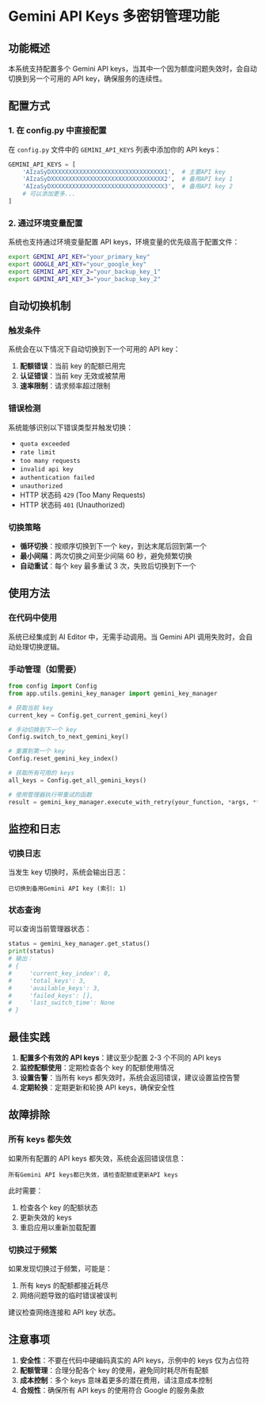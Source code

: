 # Gemini API Keys 多密钥管理功能

## 功能概述

本系统支持配置多个 Gemini API keys，当其中一个因为额度问题失效时，会自动切换到另一个可用的 API key，确保服务的连续性。

## 配置方式

### 1. 在 config.py 中直接配置

在 `config.py` 文件中的 `GEMINI_API_KEYS` 列表中添加你的 API keys：

```python
GEMINI_API_KEYS = [
    'AIzaSyDXXXXXXXXXXXXXXXXXXXXXXXXXXXXXXXX1',  # 主要API key
    'AIzaSyDXXXXXXXXXXXXXXXXXXXXXXXXXXXXXXXX2',  # 备用API key 1
    'AIzaSyDXXXXXXXXXXXXXXXXXXXXXXXXXXXXXXXX3',  # 备用API key 2
    # 可以添加更多...
]
```

### 2. 通过环境变量配置

系统也支持通过环境变量配置 API keys，环境变量的优先级高于配置文件：

```bash
export GEMINI_API_KEY="your_primary_key"
export GOOGLE_API_KEY="your_google_key"
export GEMINI_API_KEY_2="your_backup_key_1"
export GEMINI_API_KEY_3="your_backup_key_2"
```

## 自动切换机制

### 触发条件

系统会在以下情况下自动切换到下一个可用的 API key：

1. **配额错误**：当前 key 的配额已用完
2. **认证错误**：当前 key 无效或被禁用
3. **速率限制**：请求频率超过限制

### 错误检测

系统能够识别以下错误类型并触发切换：

- `quota exceeded`
- `rate limit`
- `too many requests`
- `invalid api key`
- `authentication failed`
- `unauthorized`
- HTTP 状态码 `429` (Too Many Requests)
- HTTP 状态码 `401` (Unauthorized)

### 切换策略

- **循环切换**：按顺序切换到下一个 key，到达末尾后回到第一个
- **最小间隔**：两次切换之间至少间隔 60 秒，避免频繁切换
- **自动重试**：每个 key 最多重试 3 次，失败后切换到下一个

## 使用方法

### 在代码中使用

系统已经集成到 AI Editor 中，无需手动调用。当 Gemini API 调用失败时，会自动处理切换逻辑。

### 手动管理（如需要）

```python
from config import Config
from app.utils.gemini_key_manager import gemini_key_manager

# 获取当前 key
current_key = Config.get_current_gemini_key()

# 手动切换到下一个 key
Config.switch_to_next_gemini_key()

# 重置到第一个 key
Config.reset_gemini_key_index()

# 获取所有可用的 keys
all_keys = Config.get_all_gemini_keys()

# 使用管理器执行带重试的函数
result = gemini_key_manager.execute_with_retry(your_function, *args, **kwargs)
```

## 监控和日志

### 切换日志

当发生 key 切换时，系统会输出日志：

```
已切换到备用Gemini API key (索引: 1)
```

### 状态查询

可以查询当前管理器状态：

```python
status = gemini_key_manager.get_status()
print(status)
# 输出：
# {
#     'current_key_index': 0,
#     'total_keys': 3,
#     'available_keys': 3,
#     'failed_keys': [],
#     'last_switch_time': None
# }
```

## 最佳实践

1. **配置多个有效的 API keys**：建议至少配置 2-3 个不同的 API keys
2. **监控配额使用**：定期检查各个 key 的配额使用情况
3. **设置告警**：当所有 keys 都失效时，系统会返回错误，建议设置监控告警
4. **定期轮换**：定期更新和轮换 API keys，确保安全性

## 故障排除

### 所有 keys 都失效

如果所有配置的 API keys 都失效，系统会返回错误信息：

```
所有Gemini API keys都已失效，请检查配额或更新API keys
```

此时需要：
1. 检查各个 key 的配额状态
2. 更新失效的 keys
3. 重启应用以重新加载配置

### 切换过于频繁

如果发现切换过于频繁，可能是：
1. 所有 keys 的配额都接近耗尽
2. 网络问题导致的临时错误被误判

建议检查网络连接和 API key 状态。

## 注意事项

1. **安全性**：不要在代码中硬编码真实的 API keys，示例中的 keys 仅为占位符
2. **配额管理**：合理分配各个 key 的使用，避免同时耗尽所有配额
3. **成本控制**：多个 keys 意味着更多的潜在费用，请注意成本控制
4. **合规性**：确保所有 API keys 的使用符合 Google 的服务条款